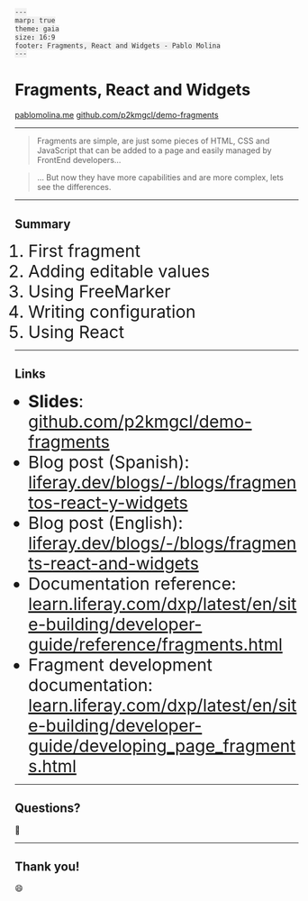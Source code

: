 ```yaml
---
marp: true
theme: gaia
size: 16:9
footer: Fragments, React and Widgets - Pablo Molina
---
```


<!-- _footer: "" -->
<!-- _class: "lead" -->

# Fragments, React and Widgets

[pablomolina.me](https://pablomolina.me)
[github.com/p2kmgcl/demo-fragments](https://github.com/p2kmgcl/demo-fragments)

---

<!-- _class: "lead" -->

> Fragments are simple, are just some pieces of HTML, CSS and JavaScript that can be added to a page and easily managed by FrontEnd developers...

> ... But now they have more capabilities and are more complex, lets see the differences.

---

## Summary

1. First fragment
2. Adding editable values
3. Using FreeMarker
4. Writing configuration
5. Using React

---

## Links

<style scoped>
  li { font-size: 30px; }
</style>

- **Slides**: [github.com/p2kmgcl/demo-fragments](https://github.com/p2kmgcl/demo-fragments)
- Blog post (Spanish): [liferay.dev/blogs/-/blogs/fragmentos-react-y-widgets](https://liferay.dev/blogs/-/blogs/fragmentos-react-y-widgets)
- Blog post (English): [liferay.dev/blogs/-/blogs/fragments-react-and-widgets](https://liferay.dev/blogs/-/blogs/fragments-react-and-widgets)
- Documentation reference: [learn.liferay.com/dxp/latest/en/site-building/developer-guide/reference/fragments.html](https://learn.liferay.com/dxp/latest/en/site-building/developer-guide/reference/fragments.html)
- Fragment development documentation: [learn.liferay.com/dxp/latest/en/site-building/developer-guide/developing_page_fragments.html](https://learn.liferay.com/dxp/latest/en/site-building/developer-guide/developing_page_fragments.html)

---

<!-- _class: "lead" -->

## Questions?

🤔

---

<!-- _class: "lead" -->

## Thank you!

😄

<style>
  @import url('https://fonts.googleapis.com/css2?family=Source+Sans+Pro:ital,wght@0,200;0,400;0,900;1,200;1,400;1,900&display=swap');

  :root {
    font-family: "Source Sans Pro", sans-serif !important;
    font-size: 32px;
  }

  code,
  pre code,
  pre code * {
    background-color: #f1f1f1;
    color: #333 !important;
    font-family: monospace !important;
  }

  section {
    background-image: none;
    background-color: white;
  }

  section.lead h2 {
    font-size: 3em !important;
  }

  footer {
    filter: grayscale(1);
    opacity: 0.5;
  }

  footer::before {
    content: '';
    display: inline-block;
    width: 8ch;
    height: 1.5em;
    margin-right: 0.5ch;
    background-image: url(https://upload.wikimedia.org/wikipedia/commons/thumb/b/b2/Liferay-logo-full-color-2x.png/320px-Liferay-logo-full-color-2x.png);
    background-size: contain;
    background-repeat: no-repeat;
    background-position: 50% 50%;
    vertical-align: middle;
    transform: translateY(-0.125em);
  }

  footer::after {
    content: 'github.com/p2kmgcl/demo-fragments';
  }
</style>
